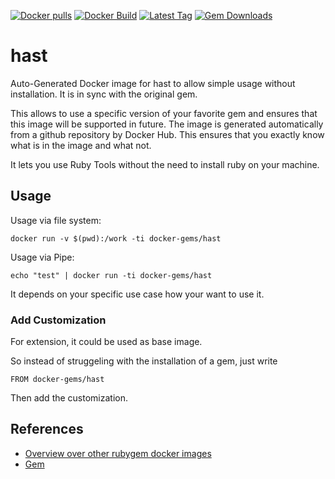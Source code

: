 [![Docker pulls](https://img.shields.io/docker/pulls/rubygem/hast.svg)](https://hub.docker.com/r/rubygem/hast/)
[![Docker Build](https://img.shields.io/docker/automated/rubygem/hast.svg)](https://hub.docker.com/r/rubygem/hast/)
[![Latest Tag](https://img.shields.io/github/tag/docker-rubygem/hast.svg)](https://hub.docker.com/r/rubygem/hast/)
[![Gem Downloads](https://img.shields.io/gem/dt/hast.svg)](https://rubygems.org/gems/hast/)
# hast

Auto-Generated Docker image for hast to allow simple usage without installation.
It is in sync with the original gem.

This allows to use a specific version of your favorite gem and ensures that this image will be supported in future.
The image is generated automatically from a github repository by Docker Hub.
This ensures that you exactly know what is in the image and what not.

It lets you use Ruby Tools without the need to install ruby on your machine.

## Usage

Usage via file system:

`docker run -v $(pwd):/work -ti docker-gems/hast`

Usage via Pipe:

`echo "test" | docker run -ti docker-gems/hast`

It depends on your specific use case how your want to use it.

### Add Customization

For extension, it could be used as base image.

So instead of struggeling with the installation of a gem, just write

`FROM docker-gems/hast`

Then add the customization.

## References

 - [Overview over other rubygem docker images](https://github.com/thinkbot/docker-rubygem)
 - [Gem](https://rubygems.org/gems/hast/)
